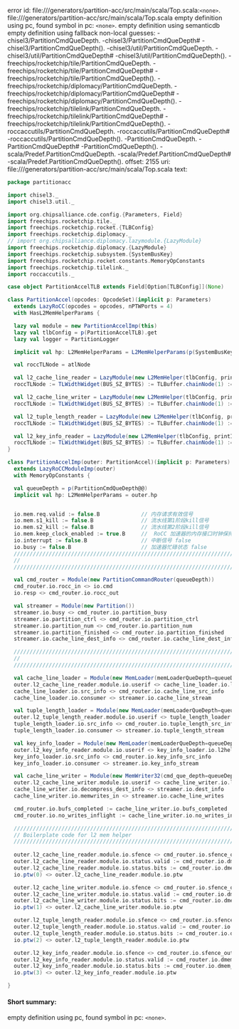 error id: file://<WORKSPACE>/generators/partition-acc/src/main/scala/Top.scala:`<none>`.
file://<WORKSPACE>/generators/partition-acc/src/main/scala/Top.scala
empty definition using pc, found symbol in pc: `<none>`.
empty definition using semanticdb
empty definition using fallback
non-local guesses:
	 -chisel3/PartitionCmdQueDepth.
	 -chisel3/PartitionCmdQueDepth#
	 -chisel3/PartitionCmdQueDepth().
	 -chisel3/util/PartitionCmdQueDepth.
	 -chisel3/util/PartitionCmdQueDepth#
	 -chisel3/util/PartitionCmdQueDepth().
	 -freechips/rocketchip/tile/PartitionCmdQueDepth.
	 -freechips/rocketchip/tile/PartitionCmdQueDepth#
	 -freechips/rocketchip/tile/PartitionCmdQueDepth().
	 -freechips/rocketchip/diplomacy/PartitionCmdQueDepth.
	 -freechips/rocketchip/diplomacy/PartitionCmdQueDepth#
	 -freechips/rocketchip/diplomacy/PartitionCmdQueDepth().
	 -freechips/rocketchip/tilelink/PartitionCmdQueDepth.
	 -freechips/rocketchip/tilelink/PartitionCmdQueDepth#
	 -freechips/rocketchip/tilelink/PartitionCmdQueDepth().
	 -roccaccutils/PartitionCmdQueDepth.
	 -roccaccutils/PartitionCmdQueDepth#
	 -roccaccutils/PartitionCmdQueDepth().
	 -PartitionCmdQueDepth.
	 -PartitionCmdQueDepth#
	 -PartitionCmdQueDepth().
	 -scala/Predef.PartitionCmdQueDepth.
	 -scala/Predef.PartitionCmdQueDepth#
	 -scala/Predef.PartitionCmdQueDepth().
offset: 2155
uri: file://<WORKSPACE>/generators/partition-acc/src/main/scala/Top.scala
text:
```scala
package partitionacc

import chisel3._
import chisel3.util._

import org.chipsalliance.cde.config.{Parameters, Field}
import freechips.rocketchip.tile._
import freechips.rocketchip.rocket.{TLBConfig}
import freechips.rocketchip.diplomacy._
// import org.chipsalliance.diplomacy.lazymodule.{LazyModule}
import freechips.rocketchip.diplomacy.{LazyModule}
import freechips.rocketchip.subsystem.{SystemBusKey}
import freechips.rocketchip.rocket.constants.MemoryOpConstants
import freechips.rocketchip.tilelink._
import roccaccutils._

case object PartitionAccelTLB extends Field[Option[TLBConfig]](None)

class PartitionAccel(opcodes: OpcodeSet)(implicit p: Parameters) 
  extends LazyRoCC(opcodes = opcodes, nPTWPorts = 4)
  with HasL2MemHelperParams {

  lazy val module = new PartitionAccelImp(this)
  lazy val tlbConfig = p(PartitionAccelTLB).get
  lazy val logger = PartitionLogger

  implicit val hp: L2MemHelperParams = L2MemHelperParams(p(SystemBusKey).beatBytes * 8)

  val roccTLNode = atlNode

  val l2_cache_line_reader = LazyModule(new L2MemHelper(tlbConfig, printInfo="[cache_line_reader]", numOutstandingReqs=32, logger=logger))
  roccTLNode := TLWidthWidget(BUS_SZ_BYTES) := TLBuffer.chainNode(1) := l2_cache_line_reader.masterNode

  val l2_cache_line_writer = LazyModule(new L2MemHelper(tlbConfig, printInfo="[cache_line_writer]", numOutstandingReqs=64, logger=logger))
  roccTLNode := TLWidthWidget(BUS_SZ_BYTES) := TLBuffer.chainNode(1) := l2_cache_line_writer.masterNode

  val l2_tuple_length_reader = LazyModule(new L2MemHelper(tlbConfig, printInfo="[tuple_length_reader]", numOutstandingReqs=64, logger=logger))
  roccTLNode := TLWidthWidget(BUS_SZ_BYTES) := TLBuffer.chainNode(1) := l2_tuple_length_reader.masterNode

  val l2_key_info_reader = LazyModule(new L2MemHelper(tlbConfig, printInfo="[key_info_reader]", numOutstandingReqs=64, logger=logger))
  roccTLNode := TLWidthWidget(BUS_SZ_BYTES) := TLBuffer.chainNode(1) := l2_key_info_reader.masterNode
}

class PartitionAccelImp(outer: PartitionAccel)(implicit p: Parameters) 
  extends LazyRoCCModuleImp(outer)
  with MemoryOpConstants {

  val queueDepth = p(PartitionCmdQueDepth@@)
  implicit val hp: L2MemHelperParams = outer.hp


  io.mem.req.valid := false.B             // 内存请求有效信号
  io.mem.s1_kill := false.B               // 流水线第1阶段kill信号              // 流水线kill信号，用于取消正在执行的内存操作
  io.mem.s2_kill := false.B               // 流水线第2阶段kill信号
  io.mem.keep_clock_enabled := true.B     //  RoCC 加速器的内存接口时钟保持使能
  io.interrupt := false.B                 // 中断信号 false
  io.busy := false.B                      // 加速器忙碌状态 false
  ////////////////////////////////////////////////////////////////////////////
  // 
  ////////////////////////////////////////////////////////////////////////////

  val cmd_router = Module(new PartitionCommandRouter(queueDepth))
  cmd_router.io.rocc_in <> io.cmd
  io.resp <> cmd_router.io.rocc_out

  val streamer = Module(new Partition())
  streamer.io.busy <> cmd_router.io.partition_busy
  streamer.io.partition_ctrl <> cmd_router.io.partition_ctrl
  streamer.io.partition_num <> cmd_router.io.partition_num
  streamer.io.partition_finished <> cmd_router.io.partition_finished
  streamer.io.cache_line_dest_info <> cmd_router.io.cache_line_dest_info

  ////////////////////////////////////////////////////////////////////////////
  // 
  ////////////////////////////////////////////////////////////////////////////

  val cache_line_loader = Module(new MemLoader(memLoaderQueDepth=queueDepth, logger=outer.logger))
  outer.l2_cache_line_reader.module.io.userif <> cache_line_loader.io.l2helperUser
  cache_line_loader.io.src_info <> cmd_router.io.cache_line_src_info
  cache_line_loader.io.consumer <> streamer.io.cache_line_stream

  val tuple_length_loader = Module(new MemLoader(memLoaderQueDepth=queueDepth, logger=outer.logger))
  outer.l2_tuple_length_reader.module.io.userif <> tuple_length_loader.io.l2helperUser
  tuple_length_loader.io.src_info <> cmd_router.io.tuple_length_src_info
  tuple_length_loader.io.consumer <> streamer.io.tuple_length_stream

  val key_info_loader = Module(new MemLoader(memLoaderQueDepth=queueDepth, logger=outer.logger))
  outer.l2_key_info_reader.module.io.userif <> key_info_loader.io.l2helperUser
  key_info_loader.io.src_info <> cmd_router.io.key_info_src_info
  key_info_loader.io.consumer <> streamer.io.key_info_stream

  val cache_line_writer = Module(new MemWriter32(cmd_que_depth=queueDepth, logger=outer.logger))
  outer.l2_cache_line_writer.module.io.userif <> cache_line_writer.io.l2io
  cache_line_writer.io.decompress_dest_info <> streamer.io.dest_info
  cache_line_writer.io.memwrites_in <> streamer.io.cache_line_writes

  cmd_router.io.bufs_completed := cache_line_writer.io.bufs_completed
  cmd_router.io.no_writes_inflight := cache_line_writer.io.no_writes_inflight

  ////////////////////////////////////////////////////////////////////////////
  // Boilerplate code for l2 mem helper
  ////////////////////////////////////////////////////////////////////////////
  
  outer.l2_cache_line_reader.module.io.sfence <> cmd_router.io.sfence_out
  outer.l2_cache_line_reader.module.io.status.valid := cmd_router.io.dmem_status_out.valid
  outer.l2_cache_line_reader.module.io.status.bits := cmd_router.io.dmem_status_out.bits.status
  io.ptw(0) <> outer.l2_cache_line_reader.module.io.ptw

  outer.l2_cache_line_writer.module.io.sfence <> cmd_router.io.sfence_out
  outer.l2_cache_line_writer.module.io.status.valid := cmd_router.io.dmem_status_out.valid
  outer.l2_cache_line_writer.module.io.status.bits := cmd_router.io.dmem_status_out.bits.status
  io.ptw(1) <> outer.l2_cache_line_writer.module.io.ptw

  outer.l2_tuple_length_reader.module.io.sfence <> cmd_router.io.sfence_out
  outer.l2_tuple_length_reader.module.io.status.valid := cmd_router.io.dmem_status_out.valid
  outer.l2_tuple_length_reader.module.io.status.bits := cmd_router.io.dmem_status_out.bits.status
  io.ptw(2) <> outer.l2_tuple_length_reader.module.io.ptw

  outer.l2_key_info_reader.module.io.sfence <> cmd_router.io.sfence_out
  outer.l2_key_info_reader.module.io.status.valid := cmd_router.io.dmem_status_out.valid
  outer.l2_key_info_reader.module.io.status.bits := cmd_router.io.dmem_status_out.bits.status
  io.ptw(3) <> outer.l2_key_info_reader.module.io.ptw

}
```


#### Short summary: 

empty definition using pc, found symbol in pc: `<none>`.